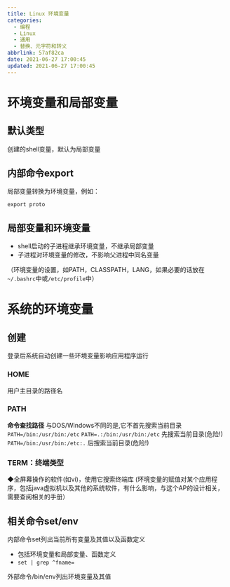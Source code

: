 ```yaml
---
title: Linux 环境变量
categories:
  - 编程
  - Linux
  - 通用
  - 替换、元字符和转义
abbrlink: 57af82ca
date: 2021-06-27 17:00:45
updated: 2021-06-27 17:00:45
---
```

# 环境变量和局部变量
## 默认类型
创建的shell变量，默认为局部变量
## 内部命令export
局部变量转换为环境变量，例如：
```
export proto
```
## 局部变量和环境变量
- shell启动的子进程继承环境变量，不继承局部变量
- 子进程对环境变量的修改，不影响父进程中同名变量

（环境变量的设置，如PATH，CLASSPATH，LANG，如果必要的话放在`~/.bashrc`中或`/etc/profile`中）
# 系统的环境变量
## 创建
登录后系统自动创建一些环境变量影响应用程序运行
### HOME
用户主目录的路径名
### PATH
**命令查找路径**
与DOS/Windows不同的是,它不首先搜索当前目录
`PATH=/bin:/usr/bin:/etc`
`PATH=.:/bin:/usr/bin:/etc` 先搜索当前目录(危险!)
`PATH=/bin:/usr/bin:/etc:.` 后搜索当前目录(危险!)

### TERM：终端类型
◆全屏幕操作的软件(如vi)，使用它搜索终端库
(环境变量的赋值对某个应用程序，包括java虚拟机以及其他的系统软件，有什么影响，与这个AP的设计相关，需要查阅相关的手册）

## 相关命令set/env
内部命令set列出当前所有变量及其值以及函数定义
- 包括环境变量和局部变量、函数定义
- `set | grep ^fname=`

外部命令/bin/env列出环境变量及其值